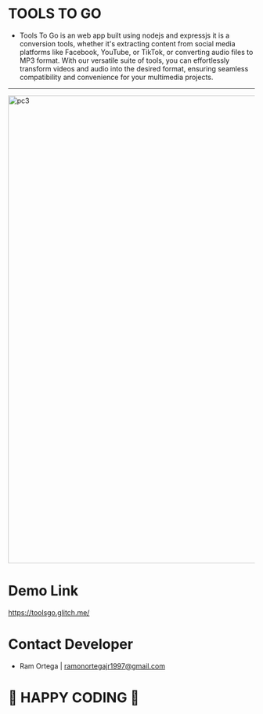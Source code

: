 # TOOLS TO GO
- Tools To Go is an web app built using nodejs and expressjs it is a conversion tools, whether it's extracting content from social media platforms like Facebook, YouTube, or TikTok, or converting audio files to MP3 format. With our versatile suite of tools, you can effortlessly transform videos and audio into the desired format, ensuring seamless compatibility and convenience for your multimedia projects.
---------------------------------------------------------------------------------------------------------------------------------------------------------------------------------
<img width="954" alt="pc3" src="https://github.com/ramonortegajr/tools-to-go/assets/91349808/75e5dff2-54ea-4aee-8475-00c87364255b">

# Demo Link
https://toolsgo.glitch.me/
# Contact Developer
- Ram Ortega | ramonortegajr1997@gmail.com
# 🚀 HAPPY CODING 🚀
